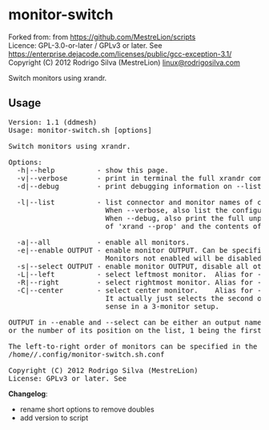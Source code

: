 # monitor-switch

Forked from: from https://github.com/MestreLion/scripts<br/>
Licence: GPL-3.0-or-later / GPLv3 or later. See <https://enterprise.dejacode.com/licenses/public/gcc-exception-3.1/><br/>
Copyright (C) 2012 Rodrigo Silva (MestreLion) <linux@rodrigosilva.com><br/>

Switch monitors using xrandr.

## Usage
<pre>
Version: 1.1 (ddmesh)
Usage: monitor-switch.sh [options]

Switch monitors using xrandr.

Options:
  -h|--help          - show this page.
  -v|--verbose       - print in terminal the full xrandr command executed.
  -d|--debug         - print debugging information on --list. Implies --verbose.

  -l|--list          - list connector and monitor names of connected outputs.
                       When --verbose, also list the configured monitors.
                       When --debug, also print the full unparsed output
                       of 'xrand --prop' and the contents of the config file.

  -a|--all           - enable all monitors.
  -e|--enable OUTPUT - enable monitor OUTPUT. Can be specified multiple times.
                       Monitors not enabled will be disabled.
  -s|--select OUTPUT - enable monitor OUTPUT, disable all others.
  -L|--left          - select leftmost monitor.  Alias for --select eDP-1
  -R|--right         - select rightmost monitor. Alias for --select DP-1-3
  -C|--center        - select center monitor.    Alias for --select DP-1-1
                       It actually just selects the second one, so this just makes
                       sense in a 3-monitor setup.

OUTPUT in --enable and --select can be either an output name, as given by --list,
or the number of its position on the list, 1 being the first output.

The left-to-right order of monitors can be specified in the configuration file:
/home/<user>/.config/monitor-switch.sh.conf

Copyright (C) 2012 Rodrigo Silva (MestreLion) <linux@rodrigosilva.com>
License: GPLv3 or later. See <http://www.gnu.org/licenses/gpl.html>
</pre>

**Changelog**:
- rename short options to remove doubles
- add version to script


